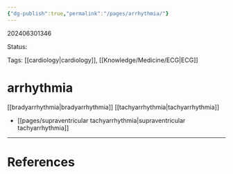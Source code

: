 ```yaml
---
{"dg-publish":true,"permalink":"/pages/arrhythmia/"}
---
```



202406301346

Status: 

Tags: [[cardiology\|cardiology]], [[Knowledge/Medicine/ECG\|ECG]]

# arrhythmia
[[bradyarrhythmia\|bradyarrhythmia]]
[[tachyarrhythmia\|tachyarrhythmia]]
- [[pages/supraventricular tachyarrhythmia\|supraventricular tachyarrhythmia]]





___
# References
